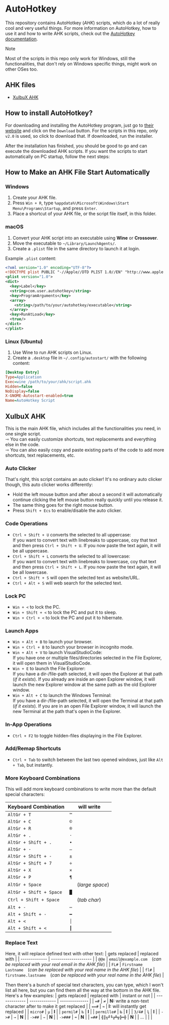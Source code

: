 # AutoHotkey
This repository contains AutoHotkey (*AHK*) scripts, which do a lot of really cool and very useful things.
For more information on AutoHotkey, how to use it and how to write AHK scripts, check out the [AutoHotkey documentation](https://www.autohotkey.com/docs/v2).

> [!NOTE]
> Most of the scripts in this repo only work for Windows, still the functionalities, that don't rely on Windows specific things, might work on other OSes too.


## AHK files
* [XulbuX AHK](#xulbux-ahk)


## How to install AutoHotkey?
For downloading and installing the AutoHotkey program, just go to [their website](https://www.autohotkey.com) and click on the `Download` button.
For the scripts in this repo, only `v2.0` is used, so click to download that. If downloaded, run the installer.

After the installation has finished, you should be good to go and can execute the downloaded AHK scripts.
If you want the scripts to start automatically on PC startup, follow the next steps:


## How to Make an AHK File Start Automatically

### Windows
1. Create your AHK file.
2. Press `Win + R`, type `%appdata%\Microsoft\Windows\Start Menu\Programs\Startup`, and press `Enter`.
3. Place a shortcut of your AHK file, or the script file itself, in this folder.

### macOS
1. Convert your AHK script into an executable using **Wine** or **Crossover**.
2. Move the executable to `~/Library/LaunchAgents/`.
3. Create a `.plist` file in the same directory to launch it at login.

Example `.plist` content:
```xml
<?xml version="1.0" encoding="UTF-8"?>
<!DOCTYPE plist PUBLIC "-//Apple//DTD PLIST 1.0//EN" "http://www.apple.com/DTDs/PropertyList-1.0.dtd">
<plist version="1.0">
<dict>
  <key>Label</key>
  <string>com.user.autohotkey</string>
  <key>ProgramArguments</key>
  <array>
    <string>/path/to/your/autohotkey/executable</string>
  </array>
  <key>RunAtLoad</key>
  <true/>
</dict>
</plist>
```

### Linux (Ubuntu)
1. Use Wine to run AHK scripts on Linux.
2. Create a `.desktop` file in `~/.config/autostart/` with the following content:
```ini
[Desktop Entry]
Type=Application
Exec=wine /path/to/your/ahk/script.ahk
Hidden=false
NoDisplay=false
X-GNOME-Autostart-enabled=true
Name=AutoHotkey Script
```


## <span id="xulbux-ahk">XulbuX AHK</span>
This is the main AHK file, which includes all the functionalities you need, in one single script.<br>
⇾ You can easily customize shortcuts, text replacements and everything else in the code.<br>
⇾ You can also easily copy and paste existing parts of the code to add more shortcuts, text replacements, etc.

### Auto Clicker
That's right, this script contains an auto clicker!
It's no ordinary auto clicker though, this auto clicker works differently:
* Hold the left mouse button and after about a second it will automatically continue clicking the left mouse button really quickly until you release it.
* The same thing goes for the right mouse button.
* Press `Shift + Ecs` to enable/disable the auto clicker.

### Code Operations
* `Ctrl + Shift + U` converts the selected to all uppercase:<br>
  If you want to convert text with linebreaks to uppercase, coy that text and then press `Ctrl + Shift + U`. If you now paste the text again, it will be all uppercase.
* `Ctrl + Shift + L` converts the selected to all lowercase:<br>
  If you want to convert text with linebreaks to lowercase, coy that text and then press `Ctrl + Shift + L`. If you now paste the text again, it will be all lowercase.
* `Ctrl + Shift + S` will open the selected text as website/URL.
* `Ctrl + Alt + S` will web search for the selected text.

### Lock PC
* `Win + <` to lock the PC.
* `Win + Shift + <` to lock the PC and put it to sleep.
* `Win + Ctrl + <` to lock the PC and put it to hibernate.

### Launch Apps
* `Win + Alt + B` to launch your browser.
* `Win + Ctrl + B` to launch your browser in incognito mode.
* `Win + Alt + V` to launch VisualStudioCode:<br>
  If you have one or multiple files/directories selected in the File Explorer, it will open them in VisualStudioCode.
* `Win + E` to launch the File Explorer:<br>
  If you have a dir-/file-path selected, it will open the Explorer at that path (*if it exists*).
  If you already are inside an open Explorer window, it will launch the new Explorer window at the same path as the old Explorer window.
* `Win + Alt + C` to launch the Windows Terminal:<br>
  If you have a dir-/file-path selected, it will open the Terminal at that path (*if it exists*).
  If you are in an open File Explorer window, it will launch the new Terminal at the path that's open in the Explorer.

### In-App Operations
* `Ctrl + F2` to toggle hidden-files displaying in the File Explorer.

### Add/Remap Shortcuts
* `Ctrl + Tab` to switch between the last two opened windows, just like `Alt + Tab`, but instantly.

### More Keyboard Combinations
This will add more keyboard combinations to write more than the default special characters:

| Keyboard Combination      | will write             |
| ------------------------- | ---------------------- |
| `AltGr + T`               | `™`                    |
| `AltGr + C`               | `©`                    |
| `AltGr + R`               | `®`                    |
| `AltGr + .`               | `·`                    |
| `AltGr + Shift + .`       | `•`                    |
| `AltGr + -`               | `–`                    |
| `AltGr + Shift + -`       | `±`                    |
| `AltGr + Shift + 7`       | `÷`                    |
| `AltGr + X`               | `×`                    |
| `AltGr + P`               | `¶`                    |
| `AltGr + Space`           | ` ` (*large space*)   |
| `AltGr + Shift + Space`   | `█`                    |
| `Ctrl + Shift + Space`    | `	` (*tab char*)      |
| `Alt + -`                 | `─`                    |
| `Alt + Shift + -`         | `━`                    |
| `Alt + <`                 | `│`                    |
| `Alt + Shift + <`         | `┃`                    |

### Replace Text
Here, it will replace defined text with other text:
| gets replaced | replaced with        |
| ------------- | -------------------- |
| `@@e`         | `email@example.com` (*can be replaced with your real email in the AHK file*) |
| `FL#`         | `Firstname Lastname` (*can be replaced with your real name in the AHK file*) |
| `fl#`         | `firstname.lastname` (*can be replaced with your real name in the AHK file*) |

Then there's a bunch of special text characters, you can type, which I won't list all here, but you can find them all the way at the bottom in the AHK file. Here's a few examples:
| gets replaced | replaced with | instant or not |
| ------------- | ------------- | -------------- |
| `=#`          | `≠`           | **N:** write a non-text character after to make it get replaced |
| `==#`         | `≈`           | **I:** will instantly get replaced |
| `micro#`      | `µ`           | **I**          |
| `permil#`     | `‰`           | **I**          |
| `permille#`   | `‱`          | **I**          |
| `3/4#`        | `¾`           | **I**          |
| `->#`         | `→`           | **N**          |
| `->##`        | `⇾`           | **N**          |
| `->###`       | `➜`           | **N**          |
| `=##`         | `╣║╗╝╚╔╩╦╠═╬` | **N**          |
| ...           |               |                |
